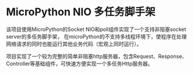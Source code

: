 # MicroPython NIO 多任务脚手架

该项目使用MicroPython的Socket NIO和poll组件实现了一个支持非阻塞socket server的多任务脚手架，
在microPython的不支持多线程环境下，使程序在处理网络请求的同时也能运行其他业务代码（宏观上同时运行）。

项目实现了一个较为完整的简单非阻塞http服务器，包含Request、Response、Controller等基础组件，可快速方便实现一个多任务Http服务器。
